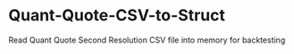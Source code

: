 # Quant-Quote-CSV-to-Struct
Read Quant Quote Second Resolution CSV file into memory for backtesting
